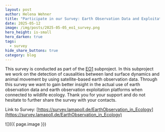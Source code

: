 ```yaml
---
layout: post
author: Helena Wehner
title: "Participate in our Survey: Earth Observation Data and Exploitation Platforms for Wildlife Ecology"
date: 2025-05-12
image: /img/posts/2025-05-05_eo1_survey.png
hero_height: is-small
hero_darken: true
tags:
  - survey
hide_share_buttons: true
category: blog
---
```

This survey is conducted as part of the [EO1](/research/eo1) subproject. In this subproject we work on the detection of causalities between land surface dynamics and animal movement by using satellite-based earth observation data. Through this survey we want to gain better insight in the actual use of earth observation data and earth observation exploitation platforms when connected to wildlife ecology. Thank you for your support and do not hesitate to further share the survey with your contacts.

Link to Survey: [https://survey.lamapoll.de/EarthObservation_in_Ecology](https://survey.lamapoll.de/EarthObservation_in_Ecology)

![]({{ page.image }})